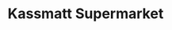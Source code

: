 ---
title: "Kassmatt Supermarket"
url: /nairobi/kassmatt-supermarket-kasarani-mwiki-road/
shop: supermarket
---